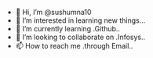 - 👋 Hi, I’m @sushumna10
- 👀 I’m interested in learning new things...
- 🌱 I’m currently learning .Github..
- 💞️ I’m looking to collaborate on .Infosys..
- 📫 How to reach me .through Email..

<!---
sushumna10/sushumna10 is a ✨ special ✨ repository because its `README.md` (this file) appears on your GitHub profile.
You can click the Preview link to take a look at your changes.
--->
